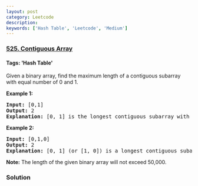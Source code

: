 ```yaml
---
layout: post
category: Leetcode
description: 
keywords: ['Hash Table', 'Leetcode', 'Medium']
---
```

### [525. Contiguous Array](https://leetcode.com/problems/contiguous-array)

#### Tags: 'Hash Table'

<div class="content__u3I1 question-content__JfgR"><div><p>Given a binary array, find the maximum length of a contiguous subarray with equal number of 0 and 1. </p>
<p><b>Example 1:</b><br/>
</p><pre><b>Input:</b> [0,1]
<b>Output:</b> 2
<b>Explanation:</b> [0, 1] is the longest contiguous subarray with equal number of 0 and 1.
</pre>
<p></p>
<p><b>Example 2:</b><br/>
</p><pre><b>Input:</b> [0,1,0]
<b>Output:</b> 2
<b>Explanation:</b> [0, 1] (or [1, 0]) is a longest contiguous subarray with equal number of 0 and 1.
</pre>
<p></p>
<p><b>Note:</b>
The length of the given binary array will not exceed 50,000.
</p></div></div>

### Solution
